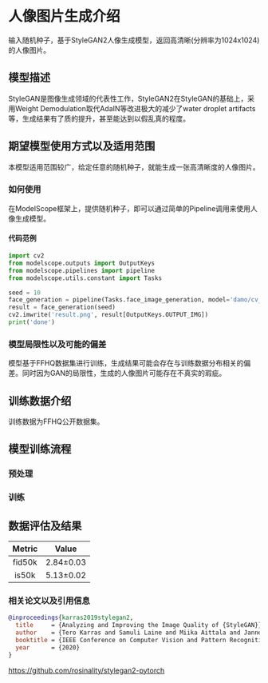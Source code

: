
# 人像图片生成介绍

输入随机种子，基于StyleGAN2人像生成模型，返回高清晰(分辨率为1024x1024)的人像图片。

## 模型描述

StyleGAN是图像生成领域的代表性工作，StyleGAN2在StyleGAN的基础上，采用Weight Demodulation取代AdaIN等改进极大的减少了water droplet artifacts等，生成结果有了质的提升，甚至能达到以假乱真的程度。

## 期望模型使用方式以及适用范围

本模型适用范围较广，给定任意的随机种子，就能生成一张高清晰度的人像图片。

### 如何使用

在ModelScope框架上，提供随机种子，即可以通过简单的Pipeline调用来使用人像生成模型。

#### 代码范例

```python
import cv2
from modelscope.outputs import OutputKeys
from modelscope.pipelines import pipeline
from modelscope.utils.constant import Tasks

seed = 10
face_generation = pipeline(Tasks.face_image_generation, model='damo/cv_gan_face-image-generation')
result = face_generation(seed)
cv2.imwrite('result.png', result[OutputKeys.OUTPUT_IMG])
print('done')
```

### 模型局限性以及可能的偏差

模型基于FFHQ数据集进行训练，生成结果可能会存在与训练数据分布相关的偏差。同时因为GAN的局限性，生成的人像图片可能存在不真实的瑕疵。

## 训练数据介绍

训练数据为FFHQ公开数据集。

## 模型训练流程

### 预处理

### 训练

## 数据评估及结果

| Metric |   Value   |
|:------:|:---------:|
| fid50k | 2.84±0.03 |
| is50k  | 5.13±0.02 |

### 相关论文以及引用信息

```BibTeX
@inproceedings{karras2019stylegan2,
  title     = {Analyzing and Improving the Image Quality of {StyleGAN}},
  author    = {Tero Karras and Samuli Laine and Miika Aittala and Janne Hellsten and Jaakko Lehtinen and Timo Aila},
  booktitle = {IEEE Conference on Computer Vision and Pattern Recognition (CVPR)},
  year      = {2020}
}
```

https://github.com/rosinality/stylegan2-pytorch

